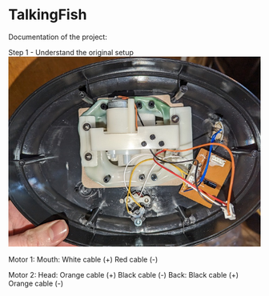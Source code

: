 # TalkingFish

Documentation of the project:

Step 1 - Understand the original setup
![Cables](images/cablesOriginal.jpg)    

Motor 1:
Mouth: White cable  (+) Red cable    (-) 

Motor 2:
Head:  Orange cable (+) Black cable  (-) 
Back:  Black cable  (+) Orange cable (-)
